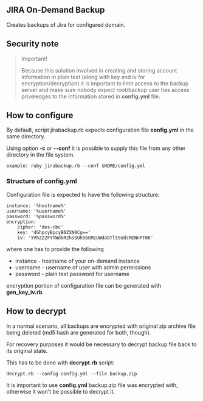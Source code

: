 JIRA On-Demand Backup
---------------------

Creates backups of Jira for configured domain.

## Security note

> Important!
> 
> Because this solution involved in creating and storing account information in plain text (along with key and iv for encryption/decryption) it is important to limit access to the backup server and make sure nobody expect root/backup user has access priveledges to the information stored in **config.yml** file.

## How to configure

By default, script jirabackup.rb expects configuration file **config.yml**
in the same directory.

Using option **-c** or **--conf** it is possible to supply this file from any other directory in the file system.

	example: ruby jirabackup.rb --conf $HOME/config.yml

### Structure of config.yml

Configuration file is expected to have the following structure:

	instance: '%hostname%'
	username: '%username%'
	password: '%password%'
	encryption:
    	cipher: 'des-cbc'
    	key: 'dGhpcyBpcyB0ZXN0Cg=='
    	iv: 'YVhZZ2FYTWdkR2hsSUhSbGMzUWdabTl5SUdsMENnPT0K'

where one has to provide the following

* instance - hostname of your on-demand instance
* username - username of user with admin permissions
* password - plain text password for username

encryption portion of configuration file can be generated with **gen_key_iv.rb**.

## How to decrypt

In a normal scenario, all backups are encrypted with original zip archive file being deleted (md5 hash are generated for both, though).

For recovery purposes it would be necessary to decrypt backup file back to its original state.

This has to be done with **decrypt.rb** script:

	decrypt.rb --config config.yml --file backup.zip

It is important to use **config.yml** backup.zip file was encrypted with, otherwise it won't be possible to decrypt it.
